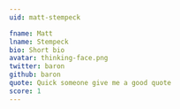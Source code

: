 ```yaml
---
uid: matt-stempeck

fname: Matt
lname: Stempeck
bio: Short bio
avatar: thinking-face.png
twitter: baron
github: baron
quote: Quick someone give me a good quote
score: 1
---
```

